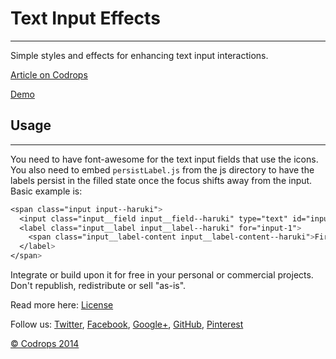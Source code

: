 # Text Input Effects
---

Simple styles and effects for enhancing text input interactions.

[Article on Codrops](http://tympanus.net/codrops/2015/01/08/inspiration-text-input-effects/)

[Demo](http://tympanus.net/Development/TextInputEffects/)

## Usage
---
You need to have font-awesome for the text input fields that use the icons. You also need to embed `persistLabel.js` from the js directory to have the labels persist in the filled state once the focus shifts away from the input. Basic example is:

```css
<span class="input input--haruki">
  <input class="input__field input__field--haruki" type="text" id="input-1" />
  <label class="input__label input__label--haruki" for="input-1">
    <span class="input__label-content input__label-content--haruki">First Name</span>
  </label>
</span>
```

Integrate or build upon it for free in your personal or commercial projects. Don't republish, redistribute or sell "as-is".

Read more here: [License](http://tympanus.net/codrops/licensing/)

Follow us: [Twitter](http://www.twitter.com/codrops), [Facebook](http://www.facebook.com/pages/Codrops/159107397912), [Google+](https://plus.google.com/101095823814290637419), [GitHub](https://github.com/codrops), [Pinterest](http://www.pinterest.com/codrops/)

[© Codrops 2014](http://www.codrops.com)
